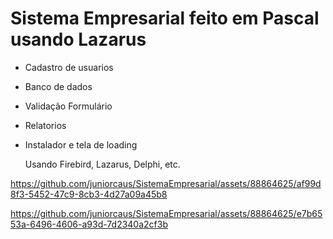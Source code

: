 # Sistema Empresarial feito em Pascal usando Lazarus

- Cadastro de usuarios
- Banco de dados
- Validação Formulário
- Relatorios
- Instalador e tela de loading

  Usando Firebird, Lazarus, Delphi, etc.

https://github.com/juniorcaus/SistemaEmpresarial/assets/88864625/af99d8f3-5452-47c9-8cb3-4d27a09a45b8



https://github.com/juniorcaus/SistemaEmpresarial/assets/88864625/e7b6553a-6496-4606-a93d-7d2340a2cf3b



